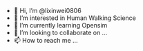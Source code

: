 - 👋 Hi, I’m @lixinwei0806
- 👀 I’m interested in Human Walking Science
- 🌱 I’m currently learning Opensim
- 💞️ I’m looking to collaborate on ...
- 📫 How to reach me ...

<!---
lixinwei0806/lixinwei0806 is a ✨ special ✨ repository because its `README.md` (this file) appears on your GitHub profile.
You can click the Preview link to take a look at your changes.
--->
